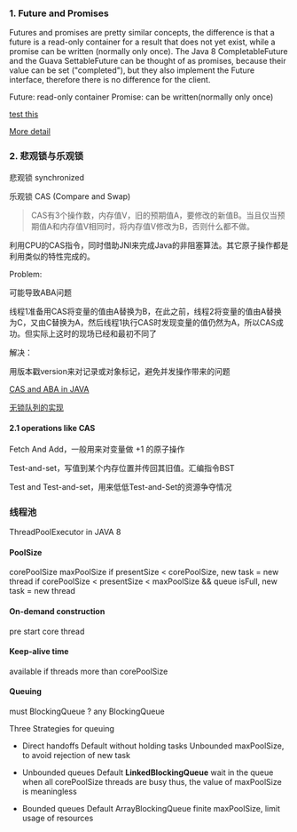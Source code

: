 ### 1. Future and Promises
Futures and promises are pretty similar concepts, the difference is that a future is a read-only container for a result that does not yet exist, while a promise can be written (normally only once). The Java 8 CompletableFuture and the Guava SettableFuture can be thought of as promises, because their value can be set ("completed"), but they also implement the Future interface, therefore there is no difference for the client.

Future:
read-only container
Promise:
can be written(normally only once)

[test this](http://blog.zhouhaocheng.cn/posts/41)

[More detail](http://marsishandsome.github.io/gen/posts/Scala/%E8%A7%A3%E8%AF%BBFuture%E5%92%8CPromise.html)

### 2. 悲观锁与乐观锁
悲观锁
synchronized

乐观锁
CAS (Compare and Swap)
> CAS有3个操作数，内存值V，旧的预期值A，要修改的新值B。当且仅当预期值A和内存值V相同时，将内存值V修改为B，否则什么都不做。

利用CPU的CAS指令，同时借助JNI来完成Java的非阻塞算法。其它原子操作都是利用类似的特性完成的。

Problem:

可能导致ABA问题

线程1准备用CAS将变量的值由A替换为B，在此之前，线程2将变量的值由A替换为C，又由C替换为A，然后线程1执行CAS时发现变量的值仍然为A，所以CAS成功。但实际上这时的现场已经和最初不同了

解决：

用版本戳version来对记录或对象标记，避免并发操作带来的问题

[CAS and ABA in JAVA](http://www.cnblogs.com/549294286/p/3766717.html)

[无锁队列的实现](http://coolshell.cn/articles/8239.html)

#### 2.1 operations like CAS
Fetch And Add，一般用来对变量做 +1 的原子操作

Test-and-set，写值到某个内存位置并传回其旧值。汇编指令BST

Test and Test-and-set，用来低低Test-and-Set的资源争夺情况

### 线程池
ThreadPoolExecutor in JAVA 8

#### PoolSize
corePoolSize
maxPoolSize
if presentSize < corePoolSize, new task = new thread
if corePoolSize < presentSize < maxPoolSize && queue isFull, new task = new thread

#### On-demand construction
pre start core thread

#### Keep-alive time
available if threads more than corePoolSize

#### Queuing
must BlockingQueue ?
any BlockingQueue

Three Strategies for queuing
- Direct handoffs
Default
without holding tasks
Unbounded maxPoolSize, to avoid rejection of new task

- Unbounded queues
Default <b>LinkedBlockingQueue</b>
wait in the queue when all corePoolSize threads are busy
thus, the value of maxPoolSize is meaningless

- Bounded queues
Default ArrayBlockingQueue
finite maxPoolSize, limit usage of resources









